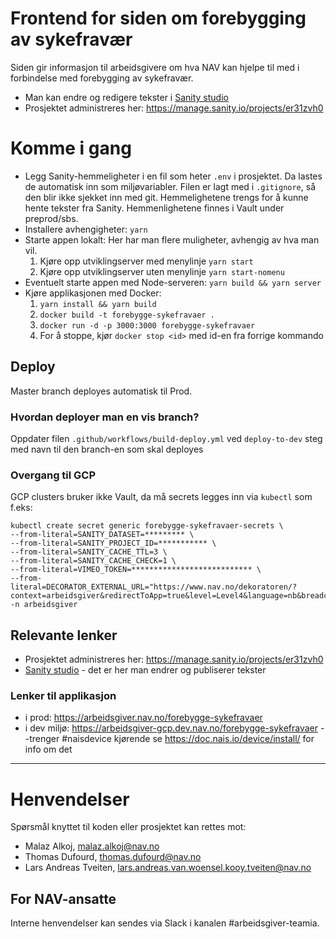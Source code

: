 # Frontend for siden om forebygging av sykefravær

Siden gir informasjon til arbeidsgivere om hva NAV kan hjelpe til med i forbindelse med forebygging av sykefravær.

- Man kan endre og redigere tekster i [Sanity studio](https://forebygge-sykefravaer.sanity.studio/)
- Prosjektet administreres her: https://manage.sanity.io/projects/er31zvh0

# Komme i gang

- Legg Sanity-hemmeligheter i en fil som heter `.env` i prosjektet. Da lastes de automatisk inn som miljøvariabler. Filen er lagt med i `.gitignore`, så den blir ikke sjekket inn med git. Hemmelighetene trengs for å kunne hente tekster fra Sanity. Hemmenlighetene finnes i Vault under preprod/sbs.
- Installere avhengigheter: `yarn`
- Starte appen lokalt: Her har man flere muligheter, avhengig av hva man vil.
  1.  Kjøre opp utviklingserver med menylinje `yarn start`
  2.  Kjøre opp utviklingserver uten menylinje `yarn start-nomenu`
- Eventuelt starte appen med Node-serveren: `yarn build && yarn server`
- Kjøre applikasjonen med Docker:
  1. `yarn install && yarn build`
  2. `docker build -t forebygge-sykefravaer .`
  3. `docker run -d -p 3000:3000 forebygge-sykefravaer`
  4. For å stoppe, kjør `docker stop <id>` med id-en fra forrige kommando

## Deploy

Master branch deployes automatisk til Prod.

### Hvordan deployer man en vis branch?

Oppdater filen `.github/workflows/build-deploy.yml` ved `deploy-to-dev` steg med navn til den branch-en som skal deployes

### Overgang til GCP
GCP clusters bruker ikke Vault, da må secrets legges inn via `kubectl` som f.eks: 

```
kubectl create secret generic forebygge-sykefravaer-secrets \
--from-literal=SANITY_DATASET=********* \
--from-literal=SANITY_PROJECT_ID=*********** \
--from-literal=SANITY_CACHE_TTL=3 \
--from-literal=SANITY_CACHE_CHECK=1 \
--from-literal=VIMEO_TOKEN=*************************** \
--from-literal=DECORATOR_EXTERNAL_URL="https://www.nav.no/dekoratoren/?context=arbeidsgiver&redirectToApp=true&level=Level4&language=nb&breadcrumbs=" -n arbeidsgiver
```

## Relevante lenker

- Prosjektet administreres her: https://manage.sanity.io/projects/er31zvh0
- [Sanity studio](https://forebygge-sykefravaer.sanity.studio/) - det er her man endrer og publiserer tekster

### Lenker til applikasjon

- i prod: https://arbeidsgiver.nav.no/forebygge-sykefravaer
- i dev miljø: https://arbeidsgiver-gcp.dev.nav.no/forebygge-sykefravaer --trenger #naisdevice kjørende se https://doc.nais.io/device/install/ for info om det

---

# Henvendelser

Spørsmål knyttet til koden eller prosjektet kan rettes mot:

- Malaz Alkoj, malaz.alkoj@nav.no
- Thomas Dufourd, thomas.dufourd@nav.no
- Lars Andreas Tveiten, lars.andreas.van.woensel.kooy.tveiten@nav.no

## For NAV-ansatte

Interne henvendelser kan sendes via Slack i kanalen #arbeidsgiver-teamia.
